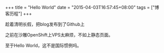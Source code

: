 +++
title = "Hello World"
date = "2015-04-03T16:57:45+08:00"
tags = ["博客历程"]
+++


趁着清明长假，把blog发布到了Github上

之前在沙雕OpenShift上VPS太麻烦，不如上静态页面。

至于Hello World，这不是国际惯例吗。